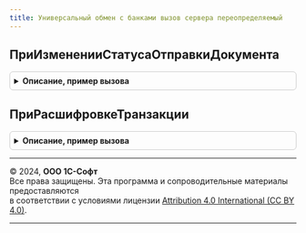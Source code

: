 ```yaml
---
title: Универсальный обмен с банками вызов сервера переопределяемый
---
```



## ПриИзмененииСтатусаОтправкиДокумента
<details style="margin: 1em 0; padding: 0.5em; border: 1px solid #ccc; border-radius: 6px;">

<summary style="font-weight: bold; cursor: pointer;">Описание, пример вызова</summary>

```bsl

// Процедура вызывается при изменении статуса отправки (сдачи) документа.
//
// Параметры:
//	Ссылка - ссылка на документ.
//	СтатусОтправки - ПеречислениеСсылка.СтатусыОтправки - актуальный статус
//
Процедура ПриИзмененииСтатусаОтправкиДокумента(Ссылка, СтатусОтправки) Экспорт
```

Пример вызова
```bsl
УниверсальныйОбменСБанкамиВызовСервераПереопределяемый.ПриИзмененииСтатусаОтправкиДокумента(Ссылка, СтатусОтправки) 
```
</details>

## ПриРасшифровкеТранзакции
<details style="margin: 1em 0; padding: 0.5em; border: 1px solid #ccc; border-radius: 6px;">

<summary style="font-weight: bold; cursor: pointer;">Описание, пример вызова</summary>

```bsl

// Вызывается после расшифровки всех файлов транспортного контейнера, или в случае ошибки расшифровки.
//
// Параметры: см. описание функции УниверсальныйОбменСБанкамиПереопределяемый.ПриРасшифровкеТранзакции.
Процедура ПриРасшифровкеТранзакции(Транзакция, Результат) Экспорт
```

Пример вызова
```bsl
УниверсальныйОбменСБанкамиВызовСервераПереопределяемый.ПриРасшифровкеТранзакции(Транзакция, Результат) 
```
</details>

---

© 2024, **ООО 1С-Софт**  
Все права защищены. Эта программа и сопроводительные материалы предоставляются  
в соответствии с условиями лицензии [Attribution 4.0 International (CC BY 4.0)](https://creativecommons.org/licenses/by/4.0/legalcode).

---
